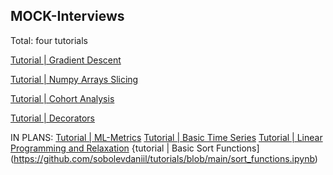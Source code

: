 MOCK-Interviews
---------------
Total: four tutorials


[Tutorial | Gradient Descent](https://github.com/sobolevdaniil/tutorials/blob/main/gradient_descent.ipynb)


[Tutorial | Numpy Arrays 
Slicing](https://github.com/sobolevdaniil/tutorials/blob/main/numpy_tips/numpy_tips.ipynb)


[Tutorial | Cohort 
Analysis](https://github.com/sobolevdaniil/tutorials/blob/main/cohort_analysis/cohort_analysis.ipynb)


[Tutorial | 
Decorators](https://github.com/sobolevdaniil/tutorials/blob/main/decorators.ipynb)


IN PLANS:
[Tutorial | ML-Metrics](https://github.com/sobolevdaniil/tutorials/blob/main/basic_metrics/basic_metrics.ipynb)
[Tutorial | Basic Time Series](https://github.com/sobolevdaniil/tutorials/blob/main/basic_time_series.ipynb)
[Tutorial | Linear Programming and Relaxation](https://github.com/sobolevdaniil/tutorials/blob/main/relax.ipynb)
{tutorial | Basic Sort Functions](https://github.com/sobolevdaniil/tutorials/blob/main/sort_functions.ipynb)
